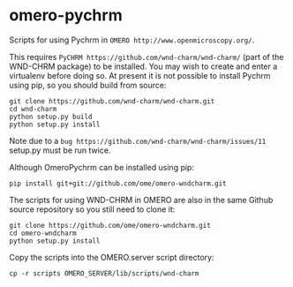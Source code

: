 omero-pychrm
============

Scripts for using Pychrm in `OMERO http://www.openmicroscopy.org/`.

This requires `PyCHRM https://github.com/wnd-charm/wnd-charm/` (part of the
WND-CHRM package) to be installed. You may wish to create and enter a
virtualenv before doing so. At present it is not possible to install Pychrm
using pip, so you should build from source:

    git clone https://github.com/wnd-charm/wnd-charm.git
    cd wnd-charm
    python setup.py build
    python setup.py install

Note due to a `bug https://github.com/wnd-charm/wnd-charm/issues/11` setup.py
must be run twice.

Although OmeroPychrm can be installed using pip:

    pip install git+git://github.com/ome/omero-wndcharm.git

The scripts for using WND-CHRM in OMERO are also in the same Github source
repository so you still need to clone it:

    git clone https://github.com/ome/omero-wndcharm.git
    cd omero-wndcharm
    python setup.py install

Copy the scripts into the OMERO.server script directory:

    cp -r scripts OMERO_SERVER/lib/scripts/wnd-charm
